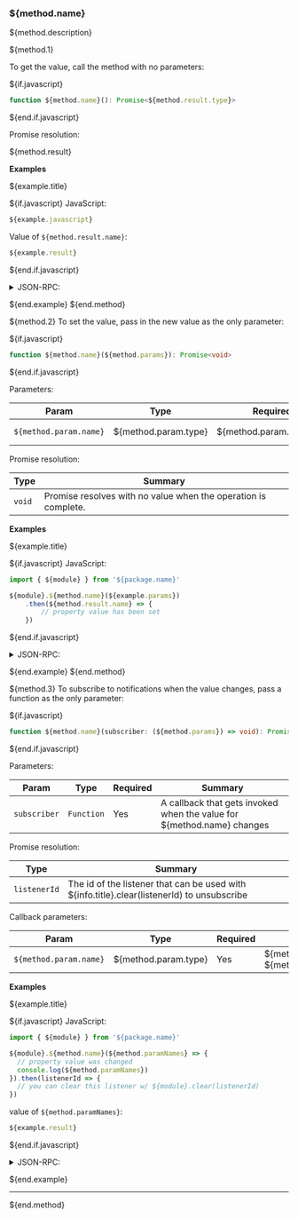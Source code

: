 ### ${method.name}
${method.description}

${method.1}

To get the value, call the method with no parameters:

${if.javascript}

```typescript
function ${method.name}(): Promise<${method.result.type}>
```

${end.if.javascript}

Promise resolution:

${method.result}

**Examples**

${example.title}

${if.javascript}
JavaScript:

```javascript
${example.javascript}
```
Value of `${method.result.name}`:

```javascript
${example.result}
```

${end.if.javascript}

<details>
  <summary>JSON-RPC:</summary>

Request:

```json
${example.jsonrpc}
```

Response:

```json
${example.response}
```

</details>

${end.example}
${end.method}

${method.2}
To set the value, pass in the new value as the only parameter:

${if.javascript}

```typescript
function ${method.name}(${method.params}): Promise<void>
```

${end.if.javascript}

Parameters:

| Param                  | Type                 | Required                 | Summary                 |
| ---------------------- | -------------------- | ------------------------ | ----------------------- |
| `${method.param.name}` | ${method.param.type} | ${method.param.required} | ${method.param.summary} ${method.param.constraints} |

Promise resolution:

| Type | Summary |
| ---- | ------- |
| `void` | Promise resolves with no value when the operation is complete. |

**Examples**

${example.title}


${if.javascript}
JavaScript:

```javascript
import { ${module} } from '${package.name}'

${module}.${method.name}(${example.params})
    .then(${method.result.name} => {
        // property value has been set
    })
```

${end.if.javascript}

<details>
  <summary>JSON-RPC:</summary>

Request:

```json
${example.jsonrpc}
```

Response:

```json
${example.response}
```

</details>

${end.example}
${end.method}

${method.3}
To subscribe to notifications when the value changes, pass a function as the only parameter:

${if.javascript}

```typescript
function ${method.name}(subscriber: (${method.params}) => void): Promise<boolean>
```

${end.if.javascript}

Parameters:

| Param                  | Type                 | Required                 | Summary                 |
| ---------------------- | -------------------- | ------------------------ | ----------------------- |
| `subscriber` | `Function` | Yes | A callback that gets invoked when the value for ${method.name} changes |

Promise resolution:

| Type | Summary |
| ---- | ------- |
| `listenerId` | The id of the listener that can be used with ${info.title}.clear(listenerId) to unsubscribe |

Callback parameters:

| Param                  | Type                 | Required                 | Summary                 |
| ---------------------- | -------------------- | ------------------------ | ----------------------- |
| `${method.param.name}` | ${method.param.type} | Yes | ${method.param.summary} ${method.param.constraints} |

**Examples**

${example.title}


${if.javascript}
JavaScript:

```javascript
import { ${module} } from '${package.name}'

${module}.${method.name}(${method.paramNames} => {
  // property value was changed
  console.log(${method.paramNames})
}).then(listenerId => {
  // you can clear this listener w/ ${module}.clear(listenerId)
})
```

value of `${method.paramNames}`:

```javascript
${example.result}
```

${end.if.javascript}

<details>
  <summary>JSON-RPC:</summary>

Request:

```json
${example.jsonrpc}
```

Response:
```json
{
  "jsonrpc": "2.0",
  "id": "1",
  "result": {
    "listening": "true"
  }
}
```

```json
${example.response}
```

</details>

${end.example}

---
${end.method}
